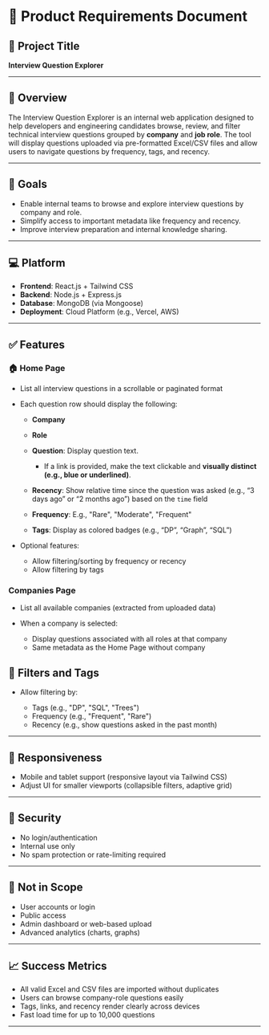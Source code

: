 # 📄 Product Requirements Document

## 📌 Project Title

**Interview Question Explorer**

---

## 🎯 Overview

The Interview Question Explorer is an internal web application designed to help developers and engineering candidates browse, review, and filter technical interview questions grouped by **company** and **job role**. The tool will display questions uploaded via pre-formatted Excel/CSV files and allow users to navigate questions by frequency, tags, and recency.

---

## 🧭 Goals

* Enable internal teams to browse and explore interview questions by company and role.
* Simplify access to important metadata like frequency and recency.
* Improve interview preparation and internal knowledge sharing.

---

## 💻 Platform

* **Frontend**: React.js + Tailwind CSS
* **Backend**: Node.js + Express.js
* **Database**: MongoDB (via Mongoose)
* **Deployment**: Cloud Platform (e.g., Vercel, AWS)

---

## ✅ Features

### 🏠 Home Page 

* List all interview questions in a scrollable or paginated format

* Each question row should display the following:

  * **Company**
  * **Role**
  * **Question**: Display question text.

    * If a link is provided, make the text clickable and **visually distinct (e.g., blue or underlined)**.
  * **Recency**: Show relative time since the question was asked (e.g., “3 days ago” or “2 months ago”) based on the `time` field
  * **Frequency**: E.g., "Rare", "Moderate", "Frequent"
  * **Tags**: Display as colored badges (e.g., “DP”, “Graph”, “SQL”)

* Optional features:

  * Allow filtering/sorting by frequency or recency
  * Allow filtering by tags

### Companies Page

* List all available companies (extracted from uploaded data)
* When a company is selected:

  * Display questions associated with all roles at that company
  * Same metadata as the Home Page without company


## 🔎 Filters and Tags

* Allow filtering by:

  * Tags (e.g., "DP", "SQL", "Trees")
  * Frequency (e.g., "Frequent", "Rare")
  * Recency (e.g., show questions asked in the past month)

---

## 📱 Responsiveness

* Mobile and tablet support (responsive layout via Tailwind CSS)
* Adjust UI for smaller viewports (collapsible filters, adaptive grid)

---

## 🔐 Security

* No login/authentication
* Internal use only
* No spam protection or rate-limiting required

---


## 🚫 Not in Scope

* User accounts or login
* Public access
* Admin dashboard or web-based upload
* Advanced analytics (charts, graphs)

---

## 📈 Success Metrics

* All valid Excel and CSV files are imported without duplicates
* Users can browse company-role questions easily
* Tags, links, and recency render clearly across devices
* Fast load time for up to 10,000 questions

---


